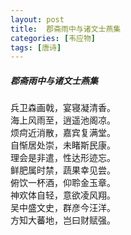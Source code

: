 ```yaml
---
layout: post
title:  郡斋雨中与诸文士燕集
categories: [韦应物]
tags: [唐诗]
---
```


##### 郡斋雨中与诸文士燕集


兵卫森画戟，宴寝凝清香。<br>
海上风雨至，逍遥池阁凉。<br>
烦疴近消散，嘉宾复满堂。<br>
自惭居处崇，未睹斯民康。<br>
理会是非遣，性达形迹忘。<br>
鲜肥属时禁，蔬果幸见尝。<br>
俯饮一杯酒，仰聆金玉章。<br>
神欢体自轻，意欲凌风翔。<br>
吴中盛文史，群彦今汪洋。<br>
方知大蕃地，岂曰财赋强。



















